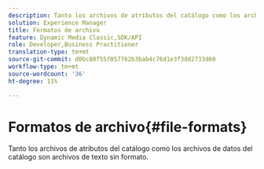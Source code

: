 ```yaml
---
description: Tanto los archivos de atributos del catálogo como los archivos de datos del catálogo son archivos de texto sin formato.
solution: Experience Manager
title: Formatos de archivo
feature: Dynamic Media Classic,SDK/API
role: Developer,Business Practitioner
translation-type: tm+mt
source-git-commit: d0bc88f55f857762b3bab4c76d1e3f3dd2733d60
workflow-type: tm+mt
source-wordcount: '36'
ht-degree: 11%

---
```



# Formatos de archivo{#file-formats}

Tanto los archivos de atributos del catálogo como los archivos de datos del catálogo son archivos de texto sin formato.

